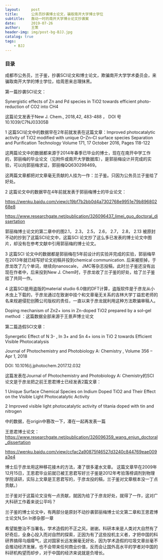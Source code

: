 ```yaml
---
layout:     post
title:      公务员抄袭博士论文，骗取南开大学博士学位
subtitle:   轰动一时的南开大学博士论文抄袭案
date:       2019-07-26
author:     王策
header-img: img/post-bg-BJJ.jpg
catalog: true
tags:
    - BJJ
---
```





### 目录

成都市公务员，兰子鉴，抄袭SCI论文和博士论文，欺骗南开大学学术委员会，来骗取南开大学的博士学位，给周恩来总理抹黑。

第一篇抄袭SCI论文：

Synergistic effects of Zn and Pd species in TiO2 towards efficient photo-reduction of CO2 into CH4

这篇论文发表于New J. Chem., 2018,42, 483-488 ， DOI 号10.1039/C7NJ03305B
 
 
1 这篇SCI论文中的数据早在2年前就发表在这篇文章：Improved photocatalytic activity of TiO2 modified with unique O–Zn–Cl surface species   Separation and Purification Technology   Volume 171, 17 October 2016, Pages 118-122
 
这两篇论文中的数据都来源于2014年春季已毕业的博士，现在在南开中学工作的，郭丽梅的毕业论文（见附件或南开大学数据库），是郭丽梅设计并完成的实验，可以向郭丽梅求证，郭丽梅QQ630298469。
 
这两篇文章都把对文章毫无贡献的人挂为一作：兰子鉴。只因为公务员兰子鉴给了好处。
 
 

2 这篇论文中的数据早在4年前就发表于郭丽梅博士的毕业论文：

https://wenku.baidu.com/view/c19bf7b2bb0d4a7302768e9951e79b89680268e8

https://www.researchgate.net/publication/326096437_limei_guo_doctoral_dissertation

郭丽梅博士论文的第二章中的图2.1， 2.3， 2.5， 2.6， 2.7， 2.8， 2.13 被原封不动的抄到了这篇SCI论文中，这篇SCI 论文抄了这么多已发表的博士论文中图片，却没有在参考文献中引用郭丽梅的博士论文。

3 这篇SCI 论文中的数据都是郭丽梅在5年前设计的实验并完成的实验，郭丽梅早在2013年就已经写好论文初稿并投到chemical communication. 后来被拒掉，于彦龙改了几个单词，继续向nanoscale， JMC等杂志投稿，此时兰子鉴还没有出现在作者中，后来投到New J. Chem时，于彦龙收了兰子鉴的好处，给了兰子鉴挂了共同一作。

4 这篇SCI是用盗版的material studio 6.0做的DFT计算，盗版软件是于彦龙从小木虫上下载的，于彦龙通过在致谢中挂个和文章毫无关系的吉林大学丁益宏老师的名来规避侵犯创腾公司版权的责任，一直以来于彦龙就利用这种方法欺骗审稿人。
 
Doping mechanism of Zn2+ ions in Zn-doped TiO2 prepared by a sol–gel method ：这篇数据全部来源于王景声博士论文
 
 
 


第二篇造假SCI文章：

Synergetic Effect of N 3- , In 3+ and Sn 4+ ions in TiO 2 towards Efficient Visible Photocatalysis

Journal of Photochemistry and Photobiology A: Chemistry , Volume 356 – Apr 1, 2018

DOI: 10.1016/j.jphotochem.2017.12.032

这篇发表在Journal of Photochemistry and Photobiology A: Chemistry的SCI论文是于彦龙把之前王恩君博士已经发表2篇文章：

1 Unique Surface Chemical Species on Indium Doped TiO2 and Their Effect on the Visible Light Photocatalytic Activity

2 Improved visible light photocatalytic activity of titania doped with tin and nitrogen

中的数据，在origin中篡改一下，凑在一起再发表一篇

王恩君博士论文：https://www.researchgate.net/publication/326096359_wang_enjun_doctoral_dissertation

https://wenku.baidu.com/view/ccfac2a90875f46527d3240c844769eae009a3e4
 
博士后于彦龙用这种移花接木的方法，凑了很多灌水文章。
这篇文章早在2009年12月15日，王恩君毕业前就已被王恩君写好兰子鉴是2012年考验落榜调剂到物理学院读研，实际上文章是王恩君写的，于彦龙投的稿，兰子鉴对文章根本没一丁点贡献。）

兰子鉴对于这篇论文没有一点贡献，就因为给了于彦龙好处，就得了一作，这对广大科研工作着来说公平吗？

兰子鉴的博士论文中，有两部分是原封不动抄袭郭丽梅博士论文第二章和王恩君博士论文N,Sn In掺杂那一章
 
希望能整治不当署名，学术造假的不正之风，谢谢。科研本来是人类对大自然有了好奇后，全身心投入而对自然的探索，正因为有了这些投机主义者，才把中国的科研界搞得乌烟瘴气，这对国家长远发展毫无好处，因为学术造假的垃圾文章丝毫不会推动经济发展，也不会带来任何商业价值，反而会让国外高水平的学者对中国的科研机构望而却步，对于中国的经济来说就是负增长。
 

